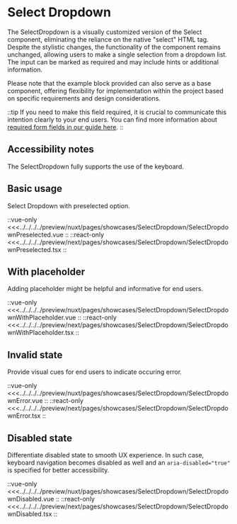 # Select Dropdown

The SelectDropdown is a visually customized version of the Select component, eliminating the reliance on the native "select" HTML tag. Despite the stylistic changes, the functionality of the component remains unchanged, allowing users to make a single selection from a dropdown list. The input can be marked as required and may include hints or additional information.

Please note that the example block provided can also serve as a base component, offering flexibility for implementation within the project based on specific requirements and design considerations.

::tip
If you need to make this field required, it is crucial to communicate this intention clearly to your end users. You can find more information about [required form fields in our guide here](../blocks/FormFields).
::

## Accessibility notes

The SelectDropdown fully supports the use of the keyboard.

## Basic usage

Select Dropdown with preselected option.

<Showcase showcase-name="SelectDropdown/SelectDropdownPreselected" style="min-height:300px">

::vue-only
<<<../../../../preview/nuxt/pages/showcases/SelectDropdown/SelectDropdownPreselected.vue
::
::react-only
<<<../../../../preview/next/pages/showcases/SelectDropdown/SelectDropdownPreselected.tsx
::

</Showcase>

## With placeholder

Adding placeholder might be helpful and informative for end users.

<Showcase showcase-name="SelectDropdown/SelectDropdownWithPlaceholder" style="min-height:300px">
::vue-only
<<<../../../../preview/nuxt/pages/showcases/SelectDropdown/SelectDropdownWithPlaceholder.vue
::
::react-only
<<<../../../../preview/next/pages/showcases/SelectDropdown/SelectDropdownWithPlaceholder.tsx
::
</Showcase>

## Invalid state

Provide visual cues for end users to indicate occuring error.

<Showcase showcase-name="SelectDropdown/SelectDropdownError" style="min-height:300px">

::vue-only
<<<../../../../preview/nuxt/pages/showcases/SelectDropdown/SelectDropdownError.vue
::
::react-only
<<<../../../../preview/next/pages/showcases/SelectDropdown/SelectDropdownError.tsx
::

</Showcase>

## Disabled state

Differentiate disabled state to smooth UX experience. In such case, keyboard navigation becomes disabled as well and an `aria-disabled="true"` is specified for better accessibility.

<Showcase showcase-name="SelectDropdown/SelectDropdownDisabled" style="min-height:300px">

::vue-only
<<<../../../../preview/nuxt/pages/showcases/SelectDropdown/SelectDropdownDisabled.vue
::
::react-only
<<<../../../../preview/next/pages/showcases/SelectDropdown/SelectDropdownDisabled.tsx
::

</Showcase>
